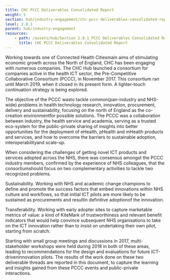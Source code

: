 ```yaml
---
title: CHC PCCC Deliverables Consolidated Report
weight: 1
section: hub/industry-engagement/chc-pccc-deliverables-consolidated-report
level: 2.8.1
parent: hub/industry-engagement
resources: 
    - path: /assets/hub/Section 2.8.1_PCCC Deliverables Consolidated Report.pdf
      title: CHC PCCC Deliverables Consolidated Report
---
```


Working towards one of Connected Health Citiesmain aims of stimulating economic growth across the North of England, CHC has been engaging with numerous companies. The CHC Hub launched a consortium for companies active in the health ICT sector, the Pre-Competitive Collaborative Consortium (PCCC), in November 2017. This consortium ran until March 2019, when it closed in its present form. A lighter-touch continuation strategy is being explored.

The objective of the PCCC wasto tackle common(pan-industry and NHS-wide) problems in health technology research, innovation, procurement, delivery and sustainability, focusing on the north of England as the co-creation environmentfor possible solutions. The PCCC was a collaboration between industry, the health service and academia, serving as a trusted eco-system for the public-private sharing of insights into better opportunities for the deployment of eHealth, pHealth and mHealth products and services, and how to overcome the barriers to sustainable adoption, interoperabilityand scale-up.

When considering the challenges of getting novel ICT products and services adopted across the NHS, there was consensus amongst the PCCC industry members, confirmed by the experience of NHS colleagues, that the consortiumshould focus on two complementary activities to tackle two recognized problems. 

Sustainability. Working with NHS and academic change champions to define and promote the success factors that embed innovations within NHS culture and workflows, so that initial ICT pilots are more likely to be sustained as procurements and resultin definitive adoptionof the innovation.

Transferability. Working with early adopter sites to capture marketable metrics of value: a kind of KiteMark of trustworthiness and relevant benefit indicators that would help convince subsequent NHS organisations to take on the ICT innovation rather than to insist on undertaking their own pilot, starting from scratch.

Starting with small group meetings and discussions in 2017, multi-stakeholder workshops were held during 2018 in both of these areas, leading to recommendations for the design and evaluations for future ICT-driveninnovation pilots. The results of the work done on these two deliverable threads are reported in this document, to capture the learning and insights gained from these PCCC events and public-private interactions.
